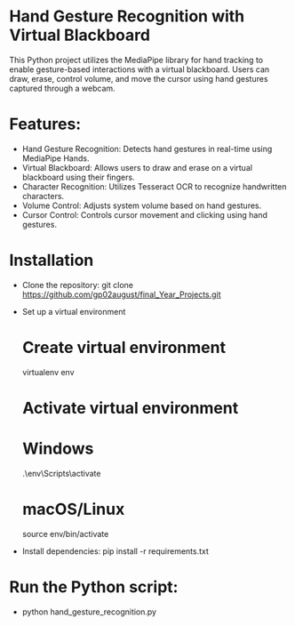 # Hand Gesture Recognition with Virtual Blackboard
This Python project utilizes the MediaPipe library for hand tracking to enable gesture-based interactions with a virtual blackboard. Users can draw, erase, control volume, and move the cursor using hand gestures captured through a webcam.

# Features:
* Hand Gesture Recognition: Detects hand gestures in real-time using MediaPipe Hands.
* Virtual Blackboard: Allows users to draw and erase on a virtual blackboard using their fingers.
* Character Recognition: Utilizes Tesseract OCR to recognize handwritten characters.
* Volume Control: Adjusts system volume based on hand gestures.
* Cursor Control: Controls cursor movement and clicking using hand gestures.
# Installation
* Clone the repository:
  git clone https://github.com/gp02august/final_Year_Projects.git
* Set up a virtual environment
  # Create virtual environment
    virtualenv env

  # Activate virtual environment
  # Windows
  .\env\Scripts\activate
  # macOS/Linux
   source env/bin/activate
* Install dependencies:
  pip install -r requirements.txt

# Run the Python script:
 * python hand_gesture_recognition.py

